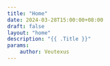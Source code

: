 ```yaml
---
title: "Home"
date: 2024-03-28T15:00:00+08:00
draft: false
layout: "home"
description: "{{ .Title }}"
params:
    author: Veutexus
---
```

<!-- No Content -->
